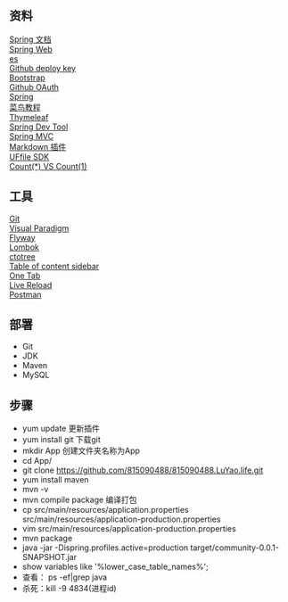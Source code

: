 ## 资料
[Spring 文档](https://spring.io/guides)    
[Spring Web](https://spring.io/guides/gs/serving-web-content/)   
[es](https://elasticsearch.cn/explore)    
[Github deploy key](https://developer.github.com/v3/guides/managing-deploy-keys/#deploy-keys)    
[Bootstrap](https://v3.bootcss.com/getting-started/)    
[Github OAuth](https://developer.github.com/apps/building-oauth-apps/creating-an-oauth-app/)    
[Spring](https://docs.spring.io/spring-boot/docs/2.0.0.RC1/reference/htmlsingle/#boot-features-embedded-database-support)    
[菜鸟教程](https://www.runoob.com/mysql/mysql-insert-query.html)    
[Thymeleaf](https://www.thymeleaf.org/doc/tutorials/3.0/usingthymeleaf.html#setting-attribute-values)    
[Spring Dev Tool](https://docs.spring.io/spring-boot/docs/2.0.0.RC1/reference/htmlsingle/#using-boot-devtools)  
[Spring MVC](https://docs.spring.io/spring/docs/5.0.3.RELEASE/spring-framework-reference/web.html#mvc-handlermapping-interceptor)  
[Markdown 插件](http://editor.md.ipandao.com/)   
[UFfile SDK](https://github.com/ucloud/ufile-sdk-java)  
[Count(*) VS Count(1)](https://mp.weixin.qq.com/s/Rwpke4BHu7Fz7KOpE2d3Lw)  

## 工具
[Git](https://git-scm.com/download)   
[Visual Paradigm](https://www.visual-paradigm.com)    
[Flyway](https://flywaydb.org/getstarted/firststeps/maven)  
[Lombok](https://www.projectlombok.org)    
[ctotree](https://www.octotree.io/)   
[Table of content sidebar](https://chrome.google.com/webstore/detail/table-of-contents-sidebar/ohohkfheangmbedkgechjkmbepeikkej)    
[One Tab](https://chrome.google.com/webstore/detail/chphlpgkkbolifaimnlloiipkdnihall)    
[Live Reload](https://chrome.google.com/webstore/detail/livereload/jnihajbhpnppcggbcgedagnkighmdlei/related)  
[Postman](https://chrome.google.com/webstore/detail/coohjcphdfgbiolnekdpbcijmhambjff)

## 部署
- Git
- JDK
- Maven
- MySQL
## 步骤
- yum update 更新插件
- yum install git 下载git
- mkdir App 创建文件夹名称为App
- cd App/
- git clone https://github.com/815090488/815090488.LuYao.life.git
- yum install maven
- mvn -v
- mvn compile package 编译打包
- cp src/main/resources/application.properties  src/main/resources/application-production.properties
- vim src/main/resources/application-production.properties
- mvn package
- java -jar -Dispring.profiles.active=production target/community-0.0.1-SNAPSHOT.jar
- show variables like '%lower_case_table_names%';
- 查看： ps -ef|grep java
- 杀死：kill -9 4834(进程id)